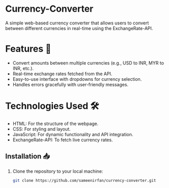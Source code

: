 # Currency-Converter
A simple web-based currency converter that allows users to convert between different currencies in real-time using the ExchangeRate-API.
# Features 🚀
- Convert amounts between multiple currencies (e.g., USD to INR, MYR to INR, etc.).
- Real-time exchange rates fetched from the API.
- Easy-to-use interface with dropdowns for currency selection.
- Handles errors gracefully with user-friendly messages.
# Technologies Used 🛠️
- HTML: For the structure of the webpage.
- CSS: For styling and layout.
- JavaScript: For dynamic functionality and API integration.
- ExchangeRate-API: To fetch live currency rates.
## Installation 📥
1. Clone the repository to your local machine:
   ```bash
   git clone https://github.com/sameenirfan/currency-converter.git
